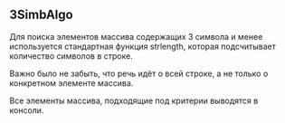 ﻿## 3SimbAlgo

Для поиска элементов массива содержащих 3 символа и менее используется стандартная функция strlength, которая подсчитывает количество символов в строке.

Важно было не забыть, что речь идёт о всей строке, а не только о конкретном элементе массива.

Все элементы массива, подходящие под критерии  выводятся в консоли.
